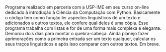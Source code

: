 Programa realizado em parceria com a USP-IME em seu curso on-line dedicado à introdução à Ciência da Computação com Python. 
Basicamente o código tem como função ler aspectos linguísticos de um texto e adicionados a outros textos, ele confere qual deles é uma cópia. 
Esse programa trabalha com listas e for de uma forma mais complexa e elegante. Demorou dois dias para montar o quebra-cabeça. Ainda planejo fazer aprimorações como a primeira entrada ser um texto qualquer, calcular os seus traços linguísticos e após isso comparar com outros textos. 
Em breve.
